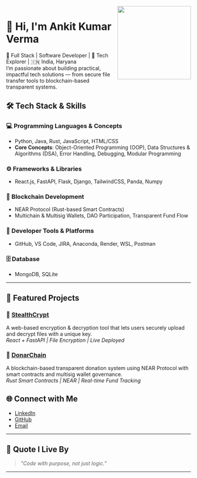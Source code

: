 <img align="right" src="https://user-images.githubusercontent.com/5713670/87202985-820dcb80-c2b6-11ea-9f56-7ec461c497c3.gif" width="200">


# 👋 Hi, I'm Ankit Kumar Verma

🎯 Full Stack | Software Developer | 🧠 Tech Explorer | 🇮🇳 India, Haryana  
I’m passionate about building practical, impactful tech solutions — from secure file transfer tools to blockchain-based transparent systems.




## 🛠️ Tech Stack & Skills

### 💻 Programming Languages & Concepts
- Python, Java, Rust, JavaScript, HTML/CSS
- **Core Concepts**: Object-Oriented Programming (OOP), Data Structures & Algorithms (DSA), Error Handling, Debugging, Modular Programming

### ⚙️ Frameworks & Libraries
- React.js, FastAPI, Flask, Django, TailwindCSS, Panda, Numpy

### 🔗 Blockchain Development
- NEAR Protocol (Rust-based Smart Contracts)
- Multichain & Multisig Wallets, DAO Participation, Transparent Fund Flow

### 🧰 Developer Tools & Platforms
- GitHub, VS Code, JIRA, Anaconda, Render, WSL, Postman

### 🗄️ Database
- MongoDB, SQLite

---

## 🚀 Featured Projects

### 🔐 [StealthCrypt](https://github.com/TheDarrk/StealthCrypt)
A web-based encryption & decryption tool that lets users securely upload and decrypt files with a unique key.  
_React + FastAPI | File Encryption | Live Deployed_

### 🧬 [DonarChain](https://test.near.social/donarchain39.testnet/widget/DonarChain.main)
A blockchain-based transparent donation system using NEAR Protocol with smart contracts and multisig wallet governance.  
_Rust Smart Contracts | NEAR | Real-time Fund Tracking_


## 🌐 Connect with Me

- [LinkedIn](https://www.linkedin.com/in/ankit-verma-319a30224?utm_source=share&utm_campaign=share_via&utm_content=profile&utm_medium=android_app)
- [GitHub](https://github.com/TheDarrk)
- [Email](mailto:akumarverma2822@gmail.com)

---

## 💬 Quote I Live By

> *"Code with purpose, not just logic."*

---

